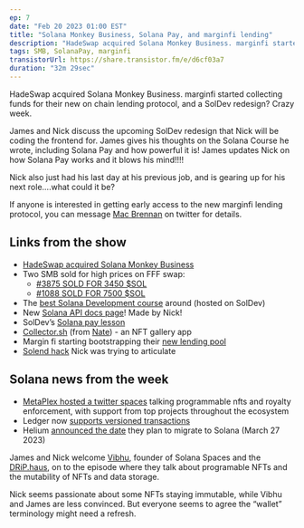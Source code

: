 ```yaml
---
ep: 7
date: "Feb 20 2023 01:00 EST"
title: "Solana Monkey Business, Solana Pay, and marginfi lending"
description: "HadeSwap acquired Solana Monkey Business. marginfi started collecting funds for their new on chain lending protocol, and a SolDev redesign? Crazy week."
tags: SMB, SolanaPay, marginfi
transistorUrl: https://share.transistor.fm/e/d6cf03a7
duration: "32m 29sec"
---
```


HadeSwap acquired Solana Monkey Business. marginfi started collecting funds for their new on chain lending protocol, and a SolDev redesign? Crazy week.

James and Nick discuss the upcoming SolDev redesign that Nick will be coding the frontend for. James gives his thoughts on the Solana Course he wrote, including Solana Pay and how powerful it is! James updates Nick on how Solana Pay works and it blows his mind!!!!

Nick also just had his last day at his previous job, and is gearing up for his next role….what could it be?

If anyone is interested in getting early access to the new marginfi lending protocol, you can message [Mac Brennan](https://twitter.com/macbrennan) on twitter for details.

## Links from the show

- [HadeSwap acquired Solana Monkey Business](https://decrypt.co/121210/solana-monkey-business-new-owner-hadeswap)
- Two SMB sold for high prices on FFF swap:
  - [#3875 SOLD FOR 3450 $SOL](https://twitter.com/DegenerateNews/status/1626426870903496711?t=mvYgaL1EXvwzrFul7eYFOQ&s=19)
  - [#1088 SOLD FOR 7500 $SOL](https://twitter.com/DegenerateNews/status/1626428258714812416?t=oPhj1TeVItSHgje-sKsfOg&s=19)
- The [best Solana Development course](https://soldev.app/course) around (hosted on SolDev)
- New [Solana API docs page](https://docs.solana.com/api/http)! Made by Nick!
- SolDev’s [Solana pay lesson](https://soldev.app/course/solana-pay)
- [Collector.sh](http://Collector.sh) (from [Nate](https://twitter.com/N8Solomon)) - an NFT gallery app
- Margin fi starting bootstrapping their [new lending pool](https://app.marginfi.com/)
- [Solend hack](https://news.bitcoin.com/solana-based-lending-app-solend-gets-hacked-for-1-26-million-in-oracle-attack/) Nick was trying to articulate

## Solana news from the week

- [MetaPlex hosted a twitter spaces](https://twitter.com/i/spaces/1eaJbrRenQVJX) talking programmable nfts and royalty enforcement, with support from top projects throughout the ecosystem
- Ledger now [supports versioned transactions](https://github.com/LedgerHQ/app-solana/pull/48)
- Helium [announced the date](https://blog.helium.com/the-next-era-of-the-helium-network-begins-on-march-27th-6d08f2b048e0) they plan to migrate to Solana (March 27 2023)

James and Nick welcome [Vibhu](https://twitter.com/vibhu), founder of Solana Spaces and the [DRiP.haus](http://drip.haus), on to the episode where they talk about programable NFTs and the mutability of NFTs and data storage.

Nick seems passionate about some NFTs staying immutable, while Vibhu and James are less convinced. But everyone seems to agree the “wallet” terminology might need a refresh.
